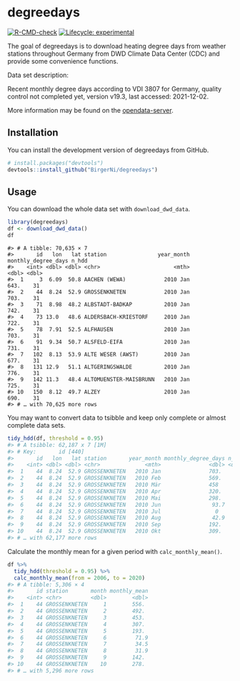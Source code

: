
<!-- README.md is generated from README.Rmd. Please edit that file -->
<!-- `devtools::build_readme()` -->

# degreedays

<!-- badges: start -->

[![R-CMD-check](https://github.com/BirgerNi/degreedays/workflows/R-CMD-check/badge.svg)](https://github.com/BirgerNi/degreedays/actions)
[![Lifecycle:
experimental](https://img.shields.io/badge/lifecycle-experimental-orange.svg)](https://lifecycle.r-lib.org/articles/stages.html#experimental)
<!-- badges: end -->

The goal of degreedays is to download heating degree days from weather
stations throughout Germany from DWD Climate Data Center (CDC) and
provide some convenience functions.

Data set description:

Recent monthly degree days according to VDI 3807 for Germany, quality
control not completed yet, version v19.3, last accessed: 2021-12-02.

More information may be found on the
[opendata-server](https://opendata.dwd.de/climate_environment/CDC/derived_germany/techn/monthly/heating_degreedays/hdd_3807/recent/DESCRIPTION_derivgermany_techn_monthly_heating_degreedays_hdd_3807_recent_en.pdf).

## Installation

You can install the development version of degreedays from GitHub.

``` r
# install.packages("devtools")
devtools::install_github("BirgerNi/degreedays")
```

## Usage

You can download the whole data set with `download_dwd_data`.

``` r
library(degreedays)
df <- download_dwd_data()
df
```

    #> # A tibble: 70,635 × 7
    #>       id   lon   lat station                year_month monthly_degree_days n_hdd
    #>    <int> <dbl> <dbl> <chr>                       <mth>               <dbl> <dbl>
    #>  1     3  6.09  50.8 AACHEN (WEWA)            2010 Jan                643.    31
    #>  2    44  8.24  52.9 GROSSENKNETEN            2010 Jan                703.    31
    #>  3    71  8.98  48.2 ALBSTADT-BADKAP          2010 Jan                742.    31
    #>  4    73 13.0   48.6 ALDERSBACH-KRIESTORF     2010 Jan                722.    31
    #>  5    78  7.91  52.5 ALFHAUSEN                2010 Jan                703.    31
    #>  6    91  9.34  50.7 ALSFELD-EIFA             2010 Jan                731.    31
    #>  7   102  8.13  53.9 ALTE WESER (AWST)        2010 Jan                677.    31
    #>  8   131 12.9   51.1 ALTGERINGSWALDE          2010 Jan                776.    31
    #>  9   142 11.3   48.4 ALTOMUENSTER-MAISBRUNN   2010 Jan                725.    31
    #> 10   150  8.12  49.7 ALZEY                    2010 Jan                690.    31
    #> # … with 70,625 more rows

You may want to convert data to tsibble and keep only complete or almost
complete data sets.

``` r
tidy_hdd(df, threshold = 0.95)
#> # A tsibble: 62,187 x 7 [1M]
#> # Key:       id [440]
#>       id   lon   lat station       year_month monthly_degree_days n_hdd
#>    <int> <dbl> <dbl> <chr>              <mth>               <dbl> <dbl>
#>  1    44  8.24  52.9 GROSSENKNETEN   2010 Jan               703.     31
#>  2    44  8.24  52.9 GROSSENKNETEN   2010 Feb               569.     28
#>  3    44  8.24  52.9 GROSSENKNETEN   2010 Mär               458      31
#>  4    44  8.24  52.9 GROSSENKNETEN   2010 Apr               320.     28
#>  5    44  8.24  52.9 GROSSENKNETEN   2010 Mai               298.     29
#>  6    44  8.24  52.9 GROSSENKNETEN   2010 Jun                93.7    14
#>  7    44  8.24  52.9 GROSSENKNETEN   2010 Jul                 0       0
#>  8    44  8.24  52.9 GROSSENKNETEN   2010 Aug                42.9     6
#>  9    44  8.24  52.9 GROSSENKNETEN   2010 Sep               192.     25
#> 10    44  8.24  52.9 GROSSENKNETEN   2010 Okt               309.     27
#> # … with 62,177 more rows
```

Calculate the monthly mean for a given period with
`calc_monthly_mean()`.

``` r
df %>%
  tidy_hdd(threshold = 0.95) %>%
  calc_monthly_mean(from = 2006, to = 2020)
#> # A tibble: 5,306 × 4
#>       id station       month monthly_mean
#>    <int> <chr>         <dbl>        <dbl>
#>  1    44 GROSSENKNETEN     1        556. 
#>  2    44 GROSSENKNETEN     2        492. 
#>  3    44 GROSSENKNETEN     3        453. 
#>  4    44 GROSSENKNETEN     4        307. 
#>  5    44 GROSSENKNETEN     5        193. 
#>  6    44 GROSSENKNETEN     6         71.9
#>  7    44 GROSSENKNETEN     7         34.5
#>  8    44 GROSSENKNETEN     8         31.9
#>  9    44 GROSSENKNETEN     9        142. 
#> 10    44 GROSSENKNETEN    10        278. 
#> # … with 5,296 more rows
```
